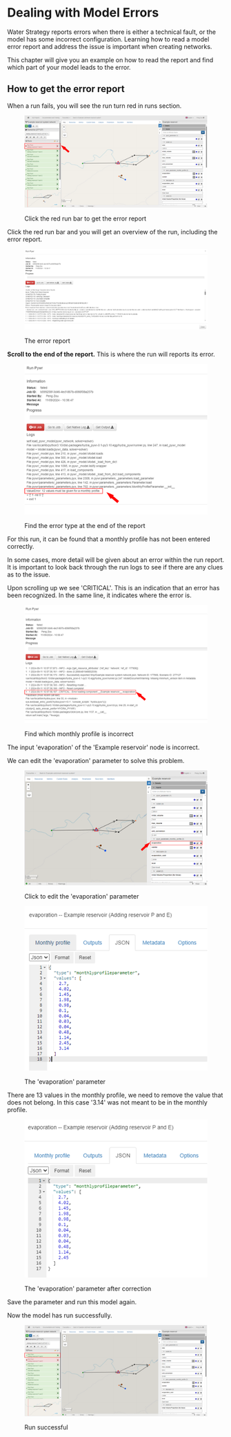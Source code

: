 # Dealing with Model Errors

Water Strategy reports errors when there is either a technical fault, or the model has some incorrect configuration. Learning how to read a model error report and address the issue is important when creating networks.

This chapter will give you an example on how to read the report and find which part of your model leads to the error.

## How to get the error report

When a run fails, you will see the run turn red in runs section.

<figure><img src="../.gitbook/assets/image (296).png" alt=""><figcaption><p>Click the red run bar to get the error report</p></figcaption></figure>

Click the red run bar and you will get an overview of the run, including the error report.

<figure><img src="../.gitbook/assets/image (297).png" alt=""><figcaption><p>The error report</p></figcaption></figure>

**Scroll to the end of the report.** This is where the run will reports its error.

<figure><img src="../.gitbook/assets/image (298).png" alt=""><figcaption><p>Find the error type at the end of the report</p></figcaption></figure>

For this run, it can be found that a monthly profile has not been entered correctly.

In some cases, more detail will be given about an error within the run report. It is important to look back through the run logs to see if there are any clues as to the issue.&#x20;

Upon scrolling up we see 'CRITICAL'. This is an indication that an error has been recognized. In the same line, it indicates where the error is.

<figure><img src="../.gitbook/assets/image (299).png" alt=""><figcaption><p>Find which monthly profile is incorrect</p></figcaption></figure>

The input 'evaporation' of the 'Example reservoir' node is incorrect.

We can edit the 'evaporation' parameter to solve this problem.

<figure><img src="../.gitbook/assets/image (300).png" alt=""><figcaption><p>Click to edit the 'evaporation' parameter</p></figcaption></figure>

<figure><img src="../.gitbook/assets/image (301).png" alt=""><figcaption><p>The 'evaporation' parameter</p></figcaption></figure>

There are 13 values in the monthly profile, we need to remove the value that does not belong. In this case '3.14' was not meant to be in the monthly profile.

<figure><img src="../.gitbook/assets/image (302).png" alt=""><figcaption><p>The 'evaporation' parameter after correction</p></figcaption></figure>

Save the parameter and run this model again.

Now the model has run successfully.

<figure><img src="../.gitbook/assets/image (303).png" alt=""><figcaption><p>Run successful</p></figcaption></figure>
